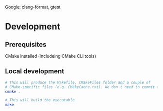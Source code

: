Google: clang-format, gtest

# Development

## Prerequisites

CMake installed (includeing CMake CLI tools)

## Local development

```sh
# This will produce the Makefile, CMakeFiles folder and a couple of
# CMake-specific files (e.g. CMakeCache.txt). We don't need to commit them.
cmake .

# This will build the executable
make
```